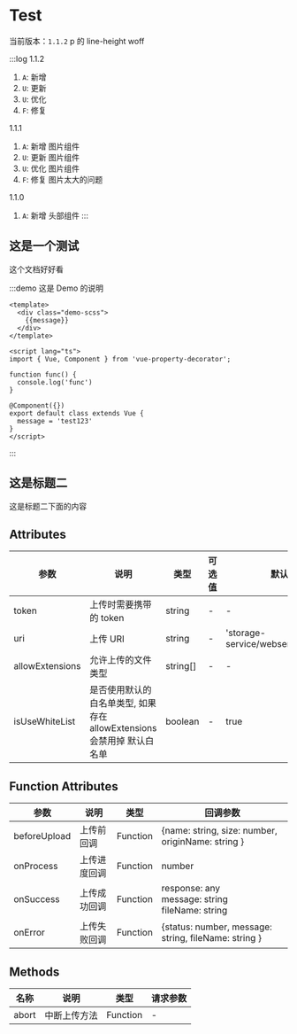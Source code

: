 # Test

当前版本：`1.1.2` p 的 line-height woff

:::log
1.1.2

1. `A`: 新增
2. `U`: 更新
3. `U`: 优化
4. `F`: 修复

1.1.1

1. `A`: 新增 图片组件
2. `U`: 更新 图片组件
3. `U`: 优化 图片组件
4. `F`: 修复 图片太大的问题

1.1.0

1. `A`: 新增 头部组件
:::

## 这是一个测试

这个文档好好看

:::demo 这是 Demo 的说明
```vue
<template>
  <div class="demo-scss">
    {{message}}
  </div>
</template>

<script lang="ts">
import { Vue, Component } from 'vue-property-decorator';

function func() {
  console.log('func')
}

@Component({})
export default class extends Vue {
  message = 'test123'
}
</script>
```
:::

## 这是标题二

这是标题二下面的内容

## Attributes

| 参数            | 说明                                                                   | 类型     | 可选值 | 默认值                              |
| --------------- | ---------------------------------------------------------------------- | -------- | ------ | ----------------------------------- |
| token           | 上传时需要携带的 token                                                 | string   | -      | -                                   |
| uri             | 上传 URI                                                               | string   | -      | 'storage-service/webservice/upload' |
| allowExtensions | 允许上传的文件类型                                                     | string[] | -      | -                                   |
| isUseWhiteList  | 是否使用默认的白名单类型, 如果存在 allowExtensions 会禁用掉 默认白名单 | boolean  | -      | true                                |

## Function Attributes

| 参数         | 说明         | 类型     | 回调参数                                                |
| ------------ | ------------ | -------- | ------------------------------------------------------- |
| beforeUpload | 上传前回调   | Function | {name: string, size: number, originName: string }       |
| onProcess    | 上传进度回调 | Function | number                                                  |
| onSuccess    | 上传成功回调 | Function | response: any <br/>message: string<br/>fileName: string |
| onError      | 上传失败回调 | Function | {status: number, message: string, fileName: string }    |

## Methods

| 名称  | 说明         | 类型     | 请求参数 |
| ----- | ------------ | -------- | -------- |
| abort | 中断上传方法 | Function | -        |
